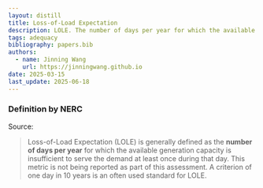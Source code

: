 ```yaml
---
layout: distill
title: Loss-of-Load Expectation
description: LOLE. The number of days per year for which the available generation capacity is insufficient.
tags: adequacy
bibliography: papers.bib
authors:
  - name: Jinning Wang
    url: https://jinningwang.github.io
date: 2025-03-15
last_update: 2025-06-18
---
```


### Definition by NERC

Source: <d-cite key="nerc2013probabilistic"></d-cite>

> Loss-of-Load Expectation (LOLE) is generally defined as the **number of days per year** for which the available generation capacity is insufficient to serve the demand at least once during that day.
> This metric is not being reported as part of this assessment.
> A criterion of one day in 10 years is an often used standard for LOLE.

